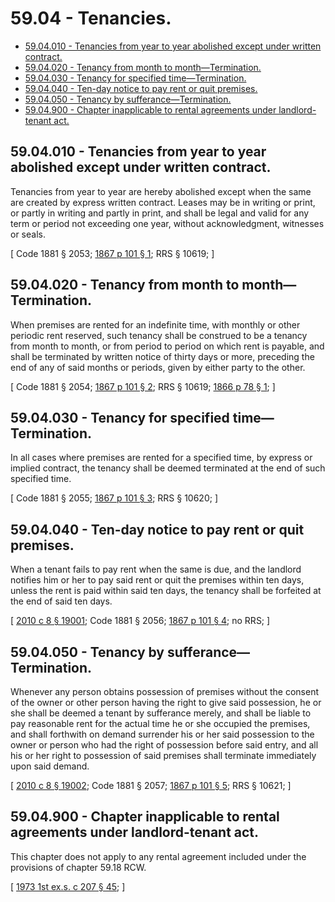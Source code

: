 # 59.04 - Tenancies.
* [59.04.010 - Tenancies from year to year abolished except under written contract.](#5904010---tenancies-from-year-to-year-abolished-except-under-written-contract)
* [59.04.020 - Tenancy from month to month—Termination.](#5904020---tenancy-from-month-to-monthtermination)
* [59.04.030 - Tenancy for specified time—Termination.](#5904030---tenancy-for-specified-timetermination)
* [59.04.040 - Ten-day notice to pay rent or quit premises.](#5904040---ten-day-notice-to-pay-rent-or-quit-premises)
* [59.04.050 - Tenancy by sufferance—Termination.](#5904050---tenancy-by-sufferancetermination)
* [59.04.900 - Chapter inapplicable to rental agreements under landlord-tenant act.](#5904900---chapter-inapplicable-to-rental-agreements-under-landlord-tenant-act)
## 59.04.010 - Tenancies from year to year abolished except under written contract.
Tenancies from year to year are hereby abolished except when the same are created by express written contract. Leases may be in writing or print, or partly in writing and partly in print, and shall be legal and valid for any term or period not exceeding one year, without acknowledgment, witnesses or seals.

\[ Code 1881 § 2053; [1867 p 101 § 1](https://leg.wa.gov/CodeReviser/Pages/session_laws.aspx?cite=1867%20p%20101%20§%201); RRS § 10619; \]

## 59.04.020 - Tenancy from month to month—Termination.
When premises are rented for an indefinite time, with monthly or other periodic rent reserved, such tenancy shall be construed to be a tenancy from month to month, or from period to period on which rent is payable, and shall be terminated by written notice of thirty days or more, preceding the end of any of said months or periods, given by either party to the other.

\[ Code 1881 § 2054; [1867 p 101 § 2](https://leg.wa.gov/CodeReviser/Pages/session_laws.aspx?cite=1867%20p%20101%20§%202); RRS § 10619; [1866 p 78 § 1](https://leg.wa.gov/CodeReviser/Pages/session_laws.aspx?cite=1866%20p%2078%20§%201); \]

## 59.04.030 - Tenancy for specified time—Termination.
In all cases where premises are rented for a specified time, by express or implied contract, the tenancy shall be deemed terminated at the end of such specified time.

\[ Code 1881 § 2055; [1867 p 101 § 3](https://leg.wa.gov/CodeReviser/Pages/session_laws.aspx?cite=1867%20p%20101%20§%203); RRS § 10620; \]

## 59.04.040 - Ten-day notice to pay rent or quit premises.
When a tenant fails to pay rent when the same is due, and the landlord notifies him or her to pay said rent or quit the premises within ten days, unless the rent is paid within said ten days, the tenancy shall be forfeited at the end of said ten days.

\[ [2010 c 8 § 19001](https://lawfilesext.leg.wa.gov/biennium/2009-10/Pdf/Bills/Session%20Laws/Senate/6239-S.SL.pdf?cite=2010%20c%208%20§%2019001); Code 1881 § 2056; [1867 p 101 § 4](https://leg.wa.gov/CodeReviser/Pages/session_laws.aspx?cite=1867%20p%20101%20§%204); no RRS; \]

## 59.04.050 - Tenancy by sufferance—Termination.
Whenever any person obtains possession of premises without the consent of the owner or other person having the right to give said possession, he or she shall be deemed a tenant by sufferance merely, and shall be liable to pay reasonable rent for the actual time he or she occupied the premises, and shall forthwith on demand surrender his or her said possession to the owner or person who had the right of possession before said entry, and all his or her right to possession of said premises shall terminate immediately upon said demand.

\[ [2010 c 8 § 19002](https://lawfilesext.leg.wa.gov/biennium/2009-10/Pdf/Bills/Session%20Laws/Senate/6239-S.SL.pdf?cite=2010%20c%208%20§%2019002); Code 1881 § 2057; [1867 p 101 § 5](https://leg.wa.gov/CodeReviser/Pages/session_laws.aspx?cite=1867%20p%20101%20§%205); RRS § 10621; \]

## 59.04.900 - Chapter inapplicable to rental agreements under landlord-tenant act.
This chapter does not apply to any rental agreement included under the provisions of chapter 59.18 RCW.

\[ [1973 1st ex.s. c 207 § 45](https://leg.wa.gov/CodeReviser/documents/sessionlaw/1973ex1c207.pdf?cite=1973%201st%20ex.s.%20c%20207%20§%2045); \]

